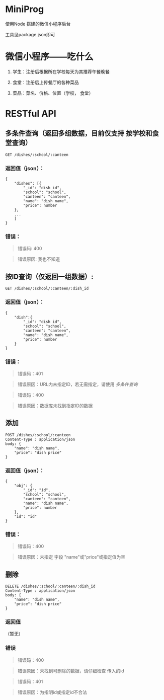 # MiniProg
使用Node 搭建的微信小程序后台

工具见package.json即可

# 微信小程序——吃什么
1. 学生：注册后根据所在学校每天为其推荐午餐晚餐

2. 食堂：注册后上传餐厅的各种菜品

3. 菜品：菜名、价格、位置（学校， 食堂）

# RESTful API

## **多条件查询（返回多组数据，目前仅支持 按学校和食堂查询）**

    GET /dishes/:school/:canteen
### 返回值（json）：

    {
        "dishes": [{
            "_id": "dish id",
            "school": "school",
            "canteen": "canteen",
            "name": "dish name",
            "price": number
        },
        ...
        ]
    }
### 错误： 
> 错误码: 400

> 错误原因: 我也不知道

## **按ID查询（仅返回一组数据）:**
    GET /dishes/:school/:canteen/:dish_id
### 返回值（json）：

    {
        "dish":{
            "_id": "dish id",
            "school": "school",
            "canteen": "canteen",
            "name": "dish name",
            "price": number
        }
    }
### 错误：
> 错误码：401

> 错误原因：URL内未指定ID，若无需指定，请使用 *多条件查询*

> 错误码：400

> 错误原因：数据库未找到指定ID的数据

## **添加**
    POST /dishes/:school/:canteen
    Content-Type : application/json
    body: {
        "name": "dish name",
        "price": "dish price"
    }
### 返回值（json）：
    {
        "obj": {
            "_id": "id",
            "school": "school",
            "canteen": "canteen",
            "name": "dish name",
            "price": number
        },
        "id": "id"
    }
### 错误：
> 错误码：400

> 错误原因：未指定 字段 "name"或"price"或指定值为空
    

## **删除**
    DELETE /dishes/:school/:canteen/:dish_id
    Content-Type : application/json
    body: {
        "name": "dish name",
        "price": "dish price"
    }
### 返回值
（暂无）

### 错误
> 错误码：400

> 错误原因：未找到可删除的数据，请仔细检查 传入的id

> 错误码：401

> 错误原因：为指明id或指定id不合法